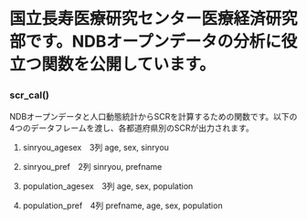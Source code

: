 # 国立長寿医療研究センター医療経済研究部です。NDBオープンデータの分析に役立つ関数を公開しています。

### scr_cal()　

NDBオープンデータと人口動態統計からSCRを計算するための関数です。以下の4つのデータフレームを渡し、各都道府県別のSCRが出力されます。　　

1.  sinryou_agesex　3列 age, sex, sinryou

2.  sinryou_pref　2列 sinryou, prefname

3.  population_agesex　3列 age, sex, population

4.  population_pref　4列 prefname, age, sex, population
